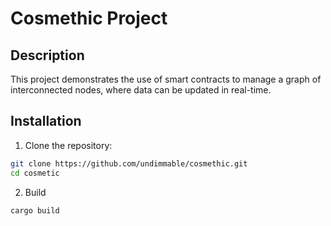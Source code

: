 # Cosmethic Project

## Description

This project demonstrates the use of smart contracts to manage a graph of interconnected nodes, where data can be updated in real-time.

## Installation

1. Clone the repository:
```zsh
git clone https://github.com/undimmable/cosmethic.git
cd cosmetic
```

2. Build

```zsh
cargo build
```

